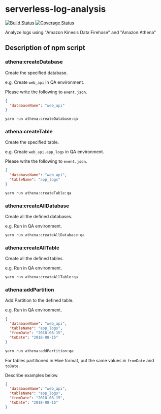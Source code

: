 # serverless-log-analysis

[![Build Status](https://travis-ci.org/keitakn/serverless-log-analysis.svg?branch=master)](https://travis-ci.org/keitakn/serverless-log-analysis)
[![Coverage Status](https://coveralls.io/repos/github/keitakn/serverless-log-analysis/badge.svg)](https://coveralls.io/github/keitakn/serverless-log-analysis)

Analyze logs using "Amazon Kinesis Data Firehose" and "Amazon Athena"

## Description of npm script

### athena:createDatabase

Create the specified database.

e.g. Create `web_api` in QA environment.

Please write the following to `event.json`.

```json
{
  "databaseName": "web_api"
}
```

```bash
yarn run athena:createDatabase:qa
```

### athena:createTable

Create the specified table.

e.g. Create `web_api.app_logs` in QA environment.

Please write the following to `event.json`.

```json
{
  "databaseName": "web_api",
  "tableName": "app_logs"
}
```

```bash
yarn run athena:createTable:qa
```

### athena:createAllDatabase

Create all the defined databases.

e.g. Run in QA environment.

```bash
yarn run athena:createAllDatabase:qa
```

### athena:createAllTable

Create all the defined tables.

e.g. Run in QA environment.

```bash
yarn run athena:createAllTable:qa
```

### athena:addPartition

Add Partition to the defined table.

e.g. Run in QA environment.

```json
{
  "databaseName": "web_api",
  "tableName": "app_logs",
  "fromDate": "2018-08-15",
  "toDate": "2018-08-15"
}
```

```bash
yarn run athena:addPartition:qa
```

For tables partitioned in Hive format, put the same values in `fromDate` and` toDate`.

Describe examples below.

```json
{
  "databaseName": "web_api",
  "tableName": "app_logs",
  "fromDate": "2018-08-15",
  "toDate": "2018-08-15"
}
```
